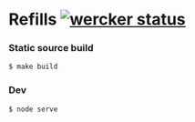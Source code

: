 Refills [![wercker status](https://app.wercker.com/status/3938da859441da2240b9f5d8f7d9f9fd/s/master "wercker status")](https://app.wercker.com/project/byKey/3938da859441da2240b9f5d8f7d9f9fd)
=======

### Static source build

```sh
$ make build
```

### Dev

```sh
$ node serve
```
